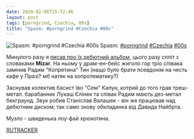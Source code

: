 ```yaml
---
date: 2020-02-06T15:52:46
layout: post
tags: [porngrind, Czechia, 00s]
title: "Spasm: #porngrind #Czechia #00s"
---
```

![Spasm: #porngrind #Czechia #00s](/assets/photos/photo_876@06-02-2020_15-52-46.jpg)
Spasm: [#porngrind](/tags/#porngrind) [#Czechia](/tags/#Czechia) [#00s](/tags/#00s)

Минулого разу я [писав про їх дебютний альбом](https://t.me/vast_space_unexplored/3150), цього разу спліт з словаками **Mizar**. На ньому у драм-ен-бейс жиголо гор тріо співака замінив Радим &quot;Копретина&quot; Тин (нащо було брати псевдонім на честь кафе у Празі? мб натяк на копротематику?)

Заснував колектив басист Іво &quot;Сем&quot; Капун, котрий до того грав треш-метал. барабанник Лукаш Єлінек та співак Радим мають дез-метал бекграунд. Звук робив Станіслав Валашек - він же працював над дебютним диском; так само знову обкладинка від Давида Найбрта.

Музло - швиденька лоу-фай хрюкотина.

[RUTRACKER](https://rutracker.org/forum/viewtopic.php?t=3789530)